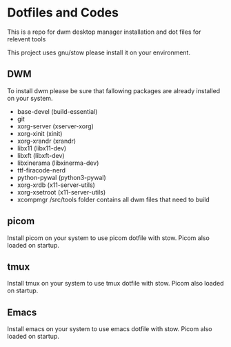 # Dotfiles and Codes

This is a repo for dwm desktop manager installation and dot files for relevent tools

This project uses gnu/stow please install it on your environment.

## DWM

To install dwm please be sure that fallowing packages are already installed on your system. 

* base-devel (build-essential)
* git 
* xorg-server (xserver-xorg)
* xorg-xinit  (xinit)
* xorg-xrandr (xrandr)
* libx11 (libx11-dev)
* libxft (libxft-dev)
* libxinerama (libxinerma-dev)
* ttf-firacode-nerd 
* python-pywal (python3-pywal)
* xorg-xrdb (x11-server-utils)
* xorg-xsetroot (x11-server-utils)
* xcompmgr
/src/tools folder contains all dwm files that need to build

## picom

Install picom on your system to use picom dotfile with stow. Picom also loaded on startup.

## tmux  

Install tmux on your system to use tmux dotfile with stow. Picom also loaded on startup.

## Emacs  

Install emacs on your system to use emacs dotfile with stow. Picom also loaded on startup.
